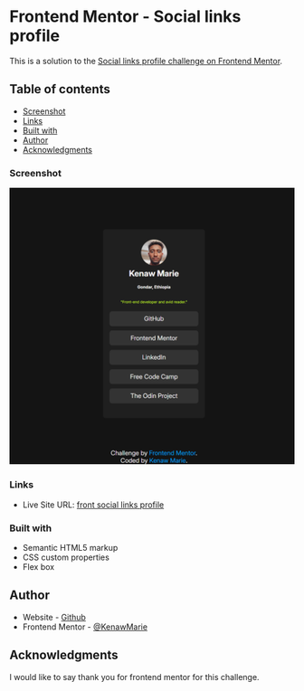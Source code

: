 # Frontend Mentor - Social links profile 

This is a solution to the [Social links profile challenge on Frontend Mentor](https://www.frontendmentor.io/challenges/social-links-profile-UG32l9m6dQ).

## Table of contents
 
- [Screenshot](#screenshot)
- [Links](#links) 
- [Built with](#built-with) 
- [Author](#author)
- [Acknowledgments](#acknowledgments)
 

### Screenshot

![](./assets/images/social-links-profile.png) 

### Links 


- Live Site URL: [front social links profile](http://kenawmarie.github.io/front-social-links-profile/)
 
### Built with

- Semantic HTML5 markup
- CSS custom properties
- Flex box 
  

## Author

- Website - [Github](github.com/KenawMarie)
- Frontend Mentor - [@KenawMarie](https://www.frontendmentor.io/profile/KenawMarie) 
 

## Acknowledgments

I would like to say thank you for frontend mentor for this challenge.
